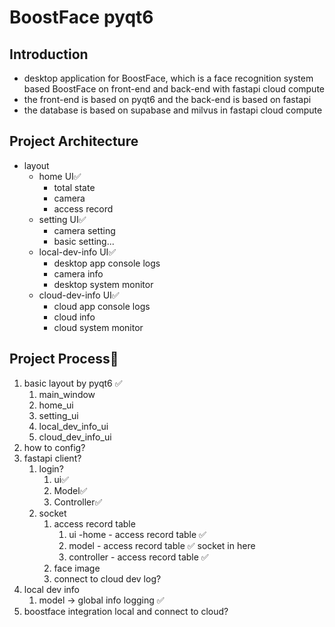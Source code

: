 # BoostFace pyqt6

## Introduction

- desktop application for BoostFace, which is a face recognition system based BoostFace on front-end and back-end with
  fastapi cloud compute
- the front-end is based on pyqt6 and the back-end is based on fastapi
- the database is based on supabase and milvus in fastapi cloud compute

## Project Architecture
- layout
    - home UI✅
        - total state
        - camera
        - access record
    - setting UI✅
        - camera setting
        - basic setting...
    - local-dev-info UI✅
        - desktop app console logs
        - camera info
        - desktop system monitor
    - cloud-dev-info UI✅
        - cloud app console logs
        - cloud info
        - cloud system monitor

## Project Process🌈
1. basic layout by pyqt6 ✅
    1. main_window
    2. home_ui
    3. setting_ui
    4. local_dev_info_ui
    5. cloud_dev_info_ui
2. how to config?
3. fastapi client?
    1. login?
        1. ui✅
        2. Model✅
        3. Controller✅
    2. socket
        1. access record table
            1. ui -home - access record table ✅
            2. model - access record table ✅ socket in here
            3. controller - access record table ✅
        2. face image
        3. connect to cloud dev log?
4. local dev info
    1. model -> global info logging ✅
4. boostface integration local and connect to cloud?

